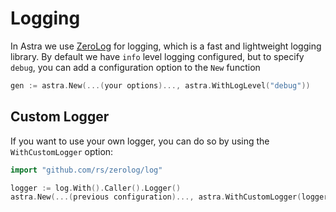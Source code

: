# Logging

In Astra we use [ZeroLog](https://www.github.com/rs/zerolog) for logging, which is a fast and lightweight logging library. By default we have `info` level logging configured, but to specify `debug`, you can add a configuration option to the `New` function

```go
gen := astra.New(...(your options)..., astra.WithLogLevel("debug"))
```

## Custom Logger

If you want to use your own logger, you can do so by using the `WithCustomLogger` option:

```go
import "github.com/rs/zerolog/log"

logger := log.With().Caller().Logger()
astra.New(...(previous configuration)..., astra.WithCustomLogger(logger))
```